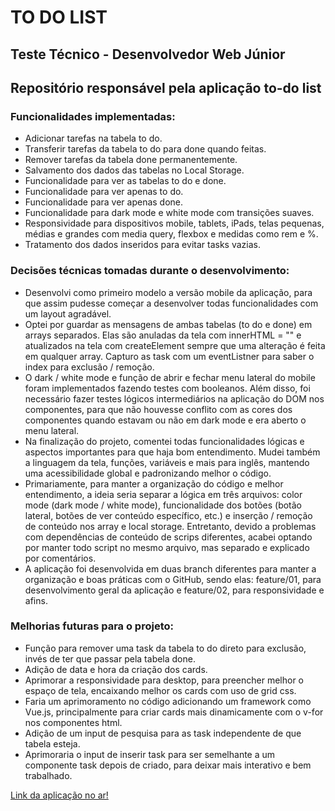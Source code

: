 # TO DO LIST

## Teste Técnico - Desenvolvedor Web Júnior
## Repositório responsável pela aplicação to-do list

### Funcionalidades implementadas:

- Adicionar tarefas na tabela to do.
- Transferir tarefas da tabela to do para done quando feitas.
- Remover tarefas da tabela done permanentemente.
- Salvamento dos dados das tabelas no Local Storage.
- Funcionalidade para ver as tabelas to do e done.
- Funcionalidade para ver apenas to do.
- Funcionalidade para ver apenas done.
- Funcionalidade para dark mode e white mode com transições suaves.
- Responsividade para dispositivos mobile, tablets, iPads, telas pequenas, médias e grandes com media query, flexbox e medidas como rem e %.
- Tratamento dos dados inseridos para evitar tasks vazias.

### Decisões técnicas tomadas durante o desenvolvimento:

- Desenvolvi como primeiro modelo a versão mobile da aplicação, para que assim pudesse começar a desenvolver todas funcionalidades com um layout agradável.
- Optei por guardar as mensagens de ambas tabelas (to do e done) em arrays separados. Elas são anuladas da tela com innerHTML = "" e atualizados na tela com createElement sempre que uma alteração é feita em qualquer array. Capturo as task com um eventListner para saber o index para exclusão / remoção.
- O dark / white mode e função de abrir e fechar menu lateral do mobile foram implementados fazendo testes com booleanos. Além disso, foi necessário fazer testes lógicos intermediários na aplicação do DOM nos componentes, para que não houvesse conflito com as cores dos componentes quando estavam ou não em dark mode e era aberto o menu lateral.
- Na finalização do projeto, comentei todas funcionalidades lógicas e aspectos importantes para que haja bom entendimento. Mudei também a linguagem da tela, funções, variáveis e mais para inglês, mantendo uma acessibilidade global e padronizando melhor o código.
- Primariamente, para manter a organização do código e melhor entendimento, a ideia seria separar a lógica em três arquivos: color mode (dark mode / white mode), funcionalidade dos botões (botão lateral, botões de ver conteúdo específico, etc.) e inserção / remoção de conteúdo nos array e local storage. Entretanto, devido a problemas com dependências de conteúdo de scrips diferentes, acabei optando por manter todo script no mesmo arquivo, mas separado e explicado por comentários.
- A aplicação foi desenvolvida em duas branch diferentes para manter a organização e boas práticas com o GitHub, sendo elas: feature/01, para desenvolvimento geral da aplicação e feature/02, para responsividade e afins.

### Melhorias futuras para o projeto:

- Função para remover uma task da tabela to do direto para exclusão, invés de ter que passar pela tabela done.
- Adição de data e hora da criação dos cards.
- Aprimorar a responsividade para desktop, para preencher melhor o espaço de tela, encaixando melhor os cards com uso de grid css.
- Faria um aprimoramento no código adicionando um framework como Vue.js, principalmente para criar cards mais dinamicamente com o v-for nos componentes html.
- Adição de um input de pesquisa para as task independente de que tabela esteja.
- Aprimoraria o input de inserir task para ser semelhante a um componente task depois de criado, para deixar mais interativo e bem trabalhado.

[Link da aplicação no ar!](https://davi-rdgr.github.io/Teste-Tecnico---Desenvolvedor-Web-Junior/)
